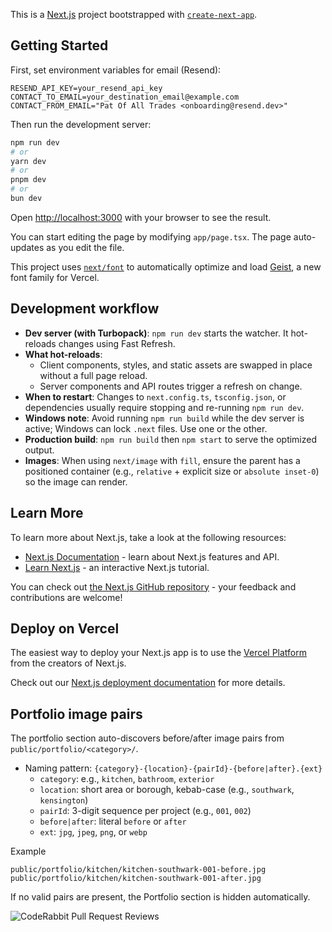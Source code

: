 This is a [Next.js](https://nextjs.org) project bootstrapped with [`create-next-app`](https://nextjs.org/docs/app/api-reference/cli/create-next-app).

## Getting Started

First, set environment variables for email (Resend):

```
RESEND_API_KEY=your_resend_api_key
CONTACT_TO_EMAIL=your_destination_email@example.com
CONTACT_FROM_EMAIL="Pat Of All Trades <onboarding@resend.dev>"
```

Then run the development server:

```bash
npm run dev
# or
yarn dev
# or
pnpm dev
# or
bun dev
```

Open [http://localhost:3000](http://localhost:3000) with your browser to see the result.

You can start editing the page by modifying `app/page.tsx`. The page auto-updates as you edit the file.

This project uses [`next/font`](https://nextjs.org/docs/app/building-your-application/optimizing/fonts) to automatically optimize and load [Geist](https://vercel.com/font), a new font family for Vercel.

## Development workflow

- **Dev server (with Turbopack)**: `npm run dev` starts the watcher. It hot-reloads changes using Fast Refresh.
- **What hot-reloads**:
  - Client components, styles, and static assets are swapped in place without a full page reload.
  - Server components and API routes trigger a refresh on change.
- **When to restart**: Changes to `next.config.ts`, `tsconfig.json`, or dependencies usually require stopping and re-running `npm run dev`.
- **Windows note**: Avoid running `npm run build` while the dev server is active; Windows can lock `.next` files. Use one or the other.
- **Production build**: `npm run build` then `npm start` to serve the optimized output.
- **Images**: When using `next/image` with `fill`, ensure the parent has a positioned container (e.g., `relative` + explicit size or `absolute inset-0`) so the image can render.

## Learn More

To learn more about Next.js, take a look at the following resources:

- [Next.js Documentation](https://nextjs.org/docs) - learn about Next.js features and API.
- [Learn Next.js](https://nextjs.org/learn) - an interactive Next.js tutorial.

You can check out [the Next.js GitHub repository](https://github.com/vercel/next.js) - your feedback and contributions are welcome!

## Deploy on Vercel

The easiest way to deploy your Next.js app is to use the [Vercel Platform](https://vercel.com/new?utm_medium=default-template&filter=next.js&utm_source=create-next-app&utm_campaign=create-next-app-readme) from the creators of Next.js.

Check out our [Next.js deployment documentation](https://nextjs.org/docs/app/building-your-application/deploying) for more details.

## Portfolio image pairs

The portfolio section auto-discovers before/after image pairs from `public/portfolio/<category>/`.

- Naming pattern: `{category}-{location}-{pairId}-{before|after}.{ext}`
  - `category`: e.g., `kitchen`, `bathroom`, `exterior`
  - `location`: short area or borough, kebab-case (e.g., `southwark`, `kensington`)
  - `pairId`: 3-digit sequence per project (e.g., `001`, `002`)
  - `before|after`: literal `before` or `after`
  - `ext`: `jpg`, `jpeg`, `png`, or `webp`

Example

```
public/portfolio/kitchen/kitchen-southwark-001-before.jpg
public/portfolio/kitchen/kitchen-southwark-001-after.jpg
```

If no valid pairs are present, the Portfolio section is hidden automatically.

![CodeRabbit Pull Request Reviews](https://img.shields.io/coderabbit/prs/github/tonym999/patofalltrades?utm_source=oss&utm_medium=github&utm_campaign=tonym999%2Fpatofalltrades&labelColor=171717&color=FF570A&link=https%3A%2F%2Fcoderabbit.ai&label=CodeRabbit+Reviews)
